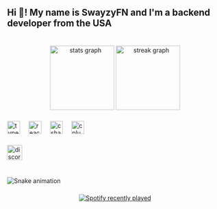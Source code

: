 <h2 align="left">Hi 👋! My name is SwayzyFN and I'm a backend developer from the USA</h2>

###

<br clear="both">

<div align="center">
  <img src="https://github-readme-stats.vercel.app/api?username=SwayzyFN&hide_title=false&hide_rank=false&show_icons=true&include_all_commits=true&count_private=true&disable_animations=false&theme=dracula&locale=en&hide_border=false" height="150" alt="stats graph"  />
  <img src="https://streak-stats.demolab.com?user=SwayzyFN&locale=en&mode=daily&theme=dracula&hide_border=false&border_radius=5" height="150" alt="streak graph"  />
</div>

###

<div align="left">
  <img src="https://cdn.jsdelivr.net/gh/devicons/devicon/icons/typescript/typescript-original.svg" height="30" alt="typescript logo"  />
  <img width="12" />
  <img src="https://cdn.jsdelivr.net/gh/devicons/devicon/icons/react/react-original.svg" height="30" alt="react logo"  />
  <img width="12" />
  <img src="https://cdn.jsdelivr.net/gh/devicons/devicon/icons/csharp/csharp-original.svg" height="30" alt="csharp logo"  />
  <img width="12" />
  <img src="https://cdn.jsdelivr.net/gh/devicons/devicon/icons/cplusplus/cplusplus-original.svg" height="30" alt="cplusplus logo"  />
</div>

###

<div align="left">
  <a href="https://discord.gg/n6q52SmB9J" target="_blank">
    <img src="https://img.shields.io/static/v1?message=Discord&logo=discord&label=&color=7289DA&logoColor=white&labelColor=&style=for-the-badge" height="35" alt="discord logo"  />
  </a>
</div>

###

<br clear="both">

<img src="https://raw.githubusercontent.com/SwayzyFN/SwayzyFN/output/snake.svg" alt="Snake animation" />

###

<div align="center">
  <a href="https://open.spotify.com/user/SwayzyFN">
    <img src="https://spotify-recently-played-readme.vercel.app/api?user=SwayzyFN&count=5&unique=false" alt="Spotify recently played"  />
  </a>
</div>

###
